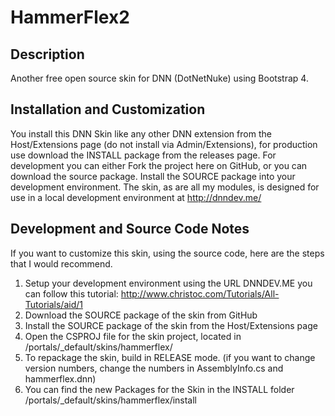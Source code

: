 HammerFlex2
==========

Description
-----------
Another free open source skin for DNN (DotNetNuke) using Bootstrap 4.

Installation and Customization
------------------------------
You install this DNN Skin like any other DNN extension from the Host/Extensions page (do not install via Admin/Extensions), for production use download the INSTALL package from the releases page. For development you can either Fork the project here on GitHub, or you can download the source package. Install the SOURCE package into your development environment. The skin, as are all my modules, is designed for use in a local development environment at http://dnndev.me/ 

Development and Source Code Notes
---------------------------------
If you want to customize this skin, using the source code, here are the steps that I would recommend. 

1. Setup your development environment using the URL DNNDEV.ME you can follow this tutorial: http://www.christoc.com/Tutorials/All-Tutorials/aid/1
2. Download the SOURCE package of the skin from GitHub
3. Install the SOURCE package of the skin from the Host/Extensions page
4. Open the CSPROJ file for the skin project, located in /portals/_default/skins/hammerflex/
5. To repackage the skin, build in RELEASE mode. (if you want to change version numbers, change the numbers in AssemblyInfo.cs and hammerflex.dnn)
6. You can find the new Packages for the Skin in the INSTALL folder /portals/_default/skins/hammerflex/install
